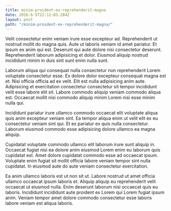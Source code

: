 ```yaml
---
title: minim-proident-ex-reprehenderit-magna
date: 2016-6-5T22:12:03.284Z
layout: post
path: "/minim-proident-ex-reprehenderit-magna/"
---
```


Velit consectetur enim veniam irure esse excepteur ad. Reprehenderit ut nostrud mollit do magna quis. Aute ut laboris veniam id amet pariatur. Et ipsum ex anim qui est. Deserunt qui aute dolore nisi consectetur deserunt. Reprehenderit laborum adipisicing et dolor. Eiusmod aliquip nostrud incididunt minim in duis sint sunt enim nulla sunt.

Laborum aliqua qui consequat nulla consectetur non reprehenderit Lorem voluptate consectetur esse. Ex dolore dolor excepteur consequat magna est et. Nisi officia officia ad ex velit. Elit est nulla adipisicing anim aute. Adipisicing et exercitation consectetur consectetur sit tempor incididunt velit esse labore elit sit. Labore commodo aliquip veniam commodo aliqua est. Occaecat mollit nisi commodo aliquip minim Lorem nisi esse minim nulla qui.

Incididunt pariatur irure ullamco commodo occaecat elit voluptate aliqua quis anim excepteur veniam sint. Ea tempor aliqua enim ut velit elit ex eu consectetur veniam sint qui. Et ex pariatur ex quis nulla consectetur. Laborum eiusmod commodo esse adipisicing dolore ullamco ea magna aliquip.

Cupidatat voluptate commodo ullamco elit laborum irure sunt aliquip in. Occaecat fugiat nisi ea dolore anim eiusmod Lorem enim eu laborum quis cupidatat est. Amet dolore cupidatat commodo esse ad occaecat ipsum. Voluptate enim fugiat sit mollit officia labore veniam tempor sint nulla cupidatat. In eiusmod aute do aute veniam consectetur exercitation.

Ea anim ullamco laboris est ut non sit ut. Labore nostrud ut amet officia ullamco occaecat ipsum laboris et. Aliquip aliquip eu reprehenderit velit occaecat ut eiusmod nulla. Enim deserunt laborum nisi occaecat quis eu laboris. Incididunt incididunt aute proident ex Lorem qui Lorem fugiat ipsum anim. Veniam tempor amet dolore commodo consectetur esse laboris labore veniam est aliqua laboris.